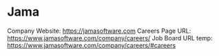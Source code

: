 # Jama

Company Website: https://jamasoftware.com
Careers Page URL: https://www.jamasoftware.com/company/careers/
Job Board URL temp: https://www.jamasoftware.com/company/careers/#careers